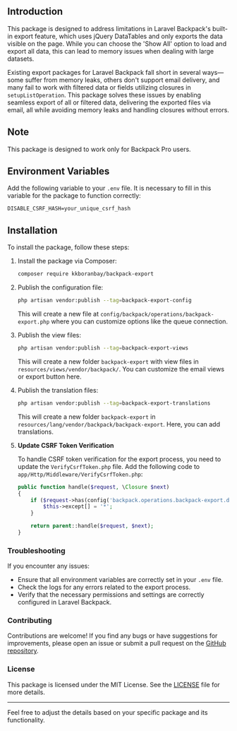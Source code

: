 ## Introduction

This package is designed to address limitations in Laravel Backpack's built-in export feature, which uses jQuery DataTables and only exports the data visible on the page. While you can choose the 'Show All' option to load and export all data, this can lead to memory issues when dealing with large datasets.

Existing export packages for Laravel Backpack fall short in several ways—some suffer from memory leaks, others don't support email delivery, and many fail to work with filtered data or fields utilizing closures in `setupListOperation`. This package solves these issues by enabling seamless export of all or filtered data, delivering the exported files via email, all while avoiding memory leaks and handling closures without errors.

## Note

This package is designed to work only for Backpack Pro users.

## Environment Variables

Add the following variable to your `.env` file. It is necessary to fill in this variable for the package to function correctly:

```env
DISABLE_CSRF_HASH=your_unique_csrf_hash
```

## Installation

To install the package, follow these steps:

1. Install the package via Composer:

    ```bash
    composer require kkboranbay/backpack-export
    ```

2. Publish the configuration file:

    ```bash
    php artisan vendor:publish --tag=backpack-export-config
    ```

    This will create a new file at `config/backpack/operations/backpack-export.php` where you can customize options like the queue connection.

3. Publish the view files:

    ```bash
    php artisan vendor:publish --tag=backpack-export-views
    ```

    This will create a new folder `backpack-export` with view files in `resources/views/vendor/backpack/`. You can customize the email views or export button here.

4. Publish the translation files:

    ```bash
    php artisan vendor:publish --tag=backpack-export-translations
    ```

    This will create a new folder `backpack-export` in `resources/lang/vendor/backpack/backpack-export`. Here, you can add translations.

5. **Update CSRF Token Verification**

   To handle CSRF token verification for the export process, you need to update the `VerifyCsrfToken.php` file. Add the following code to `app/Http/Middleware/VerifyCsrfToken.php`:

    ```php
    public function handle($request, \Closure $next)
    {
        if ($request->has(config('backpack.operations.backpack-export.disableCSRFhash'))) {
            $this->except[] = '*';
        }

        return parent::handle($request, $next);
    }
    ```

### Troubleshooting

If you encounter any issues:

- Ensure that all environment variables are correctly set in your `.env` file.
- Check the logs for any errors related to the export process.
- Verify that the necessary permissions and settings are correctly configured in Laravel Backpack.

### Contributing

Contributions are welcome! If you find any bugs or have suggestions for improvements, please open an issue or submit a pull request on the [GitHub repository](https://github.com/kkboranbay/backpack-export).

### License

This package is licensed under the MIT License. See the [LICENSE](LICENSE.md) file for more details.

---

Feel free to adjust the details based on your specific package and its functionality.